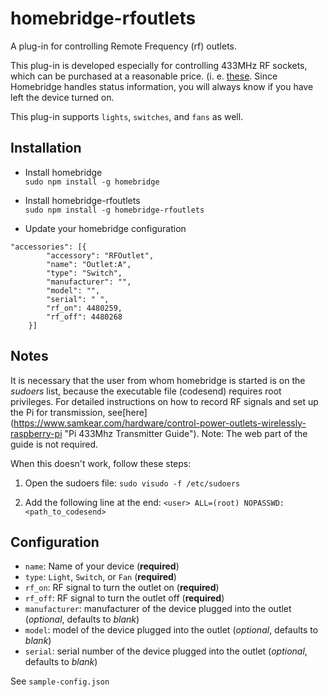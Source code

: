 # homebridge-rfoutlets
A plug-in for controlling Remote Frequency (rf) outlets.

This plug-in is developed especially for controlling 433MHz RF sockets, which can be purchased at a reasonable price. (i. e. [these](https://www.amazon.de/Brennenstuhl-Funkschalt-Set-Funksteckdosen-Innenbereich-Kindersicherung/dp/B001AX8QUM "Brennenstuhl Wireless Outlets"). Since Homebridge handles status information, you will always know if you have left the device turned on.

This plug-in supports ```lights```, ```switches```, and ```fans``` as well.

## Installation

- Install homebridge  
`sudo npm install -g homebridge`

- Install homebridge-rfoutlets  
`sudo npm install -g homebridge-rfoutlets`

- Update your homebridge configuration
```
"accessories": [{
        "accessory": "RFOutlet",
        "name": "Outlet:A",
        "type": "Switch",
        "manufacturer": "",
        "model": "",
        "serial": " ",
        "rf_on": 4480259,
        "rf_off": 4480268
    }]
```

## Notes

It is necessary that the user from whom homebridge is started is on the *sudoers* list, because the executable file (codesend) requires root privileges.
For detailed instructions on how to record RF signals and set up the Pi for transmission, see[here] (https://www.samkear.com/hardware/control-power-outlets-wirelessly-raspberry-pi "Pi 433Mhz Transmitter Guide"). Note: The web part of the guide is not required.

When this doesn't work, follow these steps:

1. Open the sudoers file:
```sudo visudo -f /etc/sudoers```

2. Add the following line at the end:
```<user> ALL=(root) NOPASSWD: <path_to_codesend>```


## Configuration

- ```name```: Name of your device (**required**)
- ```type```: `Light`, `Switch`, or `Fan` (**required**)
- ```rf_on```: RF signal to turn the outlet on (**required**)
- ```rf_off```: RF signal to turn the outlet off (**required**)
- ```manufacturer```: manufacturer of the device plugged into the outlet (*optional*, defaults to *blank*)
- ```model```: model of the device plugged into the outlet (*optional*, defaults to *blank*)
- ```serial```: serial number of the device plugged into the outlet (*optional*, defaults to *blank*)


See `sample-config.json`
